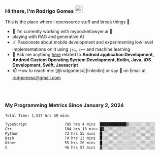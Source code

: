 
### Hi there, I'm Rodrigo Gomes <img src="https://media.giphy.com/media/hvRJCLFzcasrR4ia7z/giphy.gif" width="25px">
This is the place where I opensource stuff and break things 🤣
- 🔭 I’m currently working with mypocketlawyer.ai 💜
- playing with RAG and generative AI
- ☄️ Passionate about mobile development and experimenting low level implementations on it using `jsi`, `c++` and machine learning
- 💬 Ask me anything [here](https://github.com/rodgomesc/rodgomesc/issues) related to <b>Android application Development, Android Custom Operating System Development, Kotlin, Java, iOS Development, Swift, Javascript</b>
- 📫 How to reach me: [@rodgomesc][linkedin] or say 👋 on Email at [rodgomesc@gmail.com](mailto:rodgomesc@gmail.com)


<br/>

<!-- 
<picture>
  <img src="/github-metrics.svg" alt="Metrics">
</picture>
-->

</br>

### My Programming Metrics Since January 2, 2024 


<!--START_SECTION:waka-->

```txt
Total Time: 1,527 hrs 49 mins

TypeScript                 785 hrs 4 mins  ████████████▒░░░░░░░░░░░░   49.59 %
C++                        104 hrs 13 mins █▓░░░░░░░░░░░░░░░░░░░░░░░   06.58 %
Python                     72 hrs 55 mins  █░░░░░░░░░░░░░░░░░░░░░░░░   04.61 %
Bash                       70 hrs 23 mins  █░░░░░░░░░░░░░░░░░░░░░░░░   04.45 %
Other                      55 hrs 20 mins  █░░░░░░░░░░░░░░░░░░░░░░░░   03.50 %
C                          46 hrs 57 mins  ▓░░░░░░░░░░░░░░░░░░░░░░░░   02.97 %
```

<!--END_SECTION:waka-->
